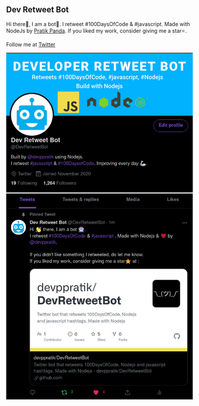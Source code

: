 ## Dev Retweet Bot

Hi there👋, I am a bot🤖. 
I retweet #100DaysOfCode & #javascript.
Made with NodeJs by [Pratik Panda](https://github.com/devppratik).
If you liked my work, consider giving me a star⭐️.

Follow me at [Twitter](https://twitter.com/DevRetweetBot)

<img src = "image.png">
<img src = "image_2.png">

